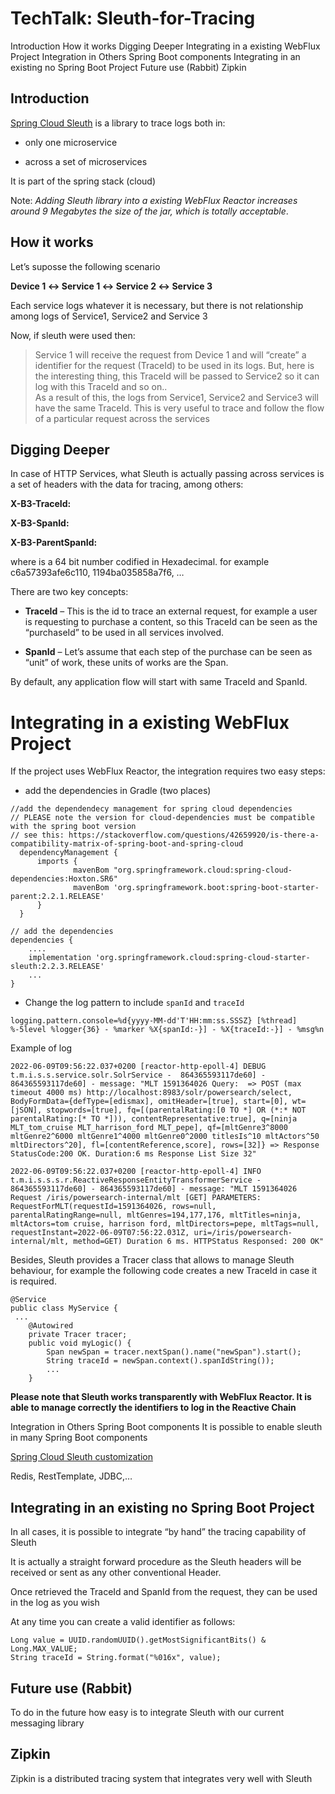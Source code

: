 # TechTalk: Sleuth-for-Tracing

Introduction
How it works
Digging Deeper
Integrating in a existing WebFlux Project 
Integration in Others Spring Boot components
Integrating in an existing no Spring Boot Project 
Future use (Rabbit)
Zipkin

## Introduction
[
Spring Cloud Sleuth](https://spring.io/projects/spring-cloud-sleuth) is a library to trace logs both in:

* only one microservice

* across a set of microservices

It is part of the spring stack (cloud)

Note: *Adding  Sleuth library into a existing WebFlux Reactor increases around 9 Megabytes the size of the jar, which is totally acceptable*. 

## How it works

Let’s suposse the following scenario

**Device 1 ↔︎  Service 1 ↔︎  Service 2 ↔︎  Service 3**

Each service logs whatever it is necessary, but there is not relationship among logs of Service1, Service2 and Service 3 

Now, if sleuth were used then: 

> Service 1 will receive the request from Device 1 and will “create” a identifier for the request (TraceId) to be used in its logs. But, here is the interesting thing, this TraceId will be passed to Service2 so it can log with this TraceId and so on..<br/>
> As a result of this, the logs from Service1, Service2 and Service3   will have the same TraceId. This is very useful to trace and follow the flow of a particular request across the services

## Digging Deeper

In case of HTTP Services, what Sleuth is actually passing across services is a set of headers with the data for tracing, among others:

**X-B3-TraceId:** <id> 

**X-B3-SpanId:** <id> 

**X-B3-ParentSpanId:** <id>

where <id> is a 64 bit number codified in Hexadecimal. for example c6a57393afe6c110, 1194ba035858a7f6, … 

There are two key concepts:

* **TraceId** – This is the id to trace an external request, for example a user is requesting to purchase a content, so this TraceId can be seen as the “purchaseId” to be used in all services involved.
  
* **SpanId** – Let’s assume that each step of the purchase can be seen as “unit” of work, these units of works are the Span.

 

By default, any application flow will start with same TraceId and SpanId.

# Integrating in a existing WebFlux Project 

If the project uses WebFlux Reactor, the integration requires two easy steps:

* add the dependencies in Gradle (two places)


```
//add the dependendecy management for spring cloud dependencies
// PLEASE note the version for cloud-dependencies must be compatible with the spring boot version
// see this: https://stackoverflow.com/questions/42659920/is-there-a-compatibility-matrix-of-spring-boot-and-spring-cloud
  dependencyManagement {
      imports {
              mavenBom "org.springframework.cloud:spring-cloud-dependencies:Hoxton.SR6"
              mavenBom 'org.springframework.boot:spring-boot-starter-parent:2.2.1.RELEASE'
      }
  }
 ```


```
// add the dependencies
dependencies {
    ....  
    implementation 'org.springframework.cloud:spring-cloud-starter-sleuth:2.2.3.RELEASE'
    ...
}
``` 

 

* Change the log pattern to include `spanId` and `traceId`


```
logging.pattern.console=%d{yyyy-MM-dd'T'HH:mm:ss.SSSZ} [%thread] %-5level %logger{36} - %marker %X{spanId:-}] - %X{traceId:-}] - %msg%n 
```

Example of log

```
2022-06-09T09:56:22.037+0200 [reactor-http-epoll-4] DEBUG t.m.i.s.s.service.solr.SolrService -  864365593117de60] - 864365593117de60] - message: "MLT 1591364026 Query:  => POST (max timeout 4000 ms) http://localhost:8983/solr/powersearch/select, BodyFormData={defType=[edismax], omitHeader=[true], start=[0], wt=[jSON], stopwords=[true], fq=[(parentalRating:[0 TO *] OR (*:* NOT parentalRating:[* TO *])), contentRepresentative:true], q=[ninja MLT_tom_cruise MLT_harrison_ford MLT_pepe], qf=[mltGenre3^8000 mltGenre2^6000 mltGenre1^4000 mltGenre0^2000 titlesIs^10 mltActors^50 mltDirectors^20], fl=[contentReference,score], rows=[32]} => Response StatusCode:200 OK. Duration:6 ms Response List Size 32"
 
2022-06-09T09:56:22.037+0200 [reactor-http-epoll-4] INFO  t.m.i.s.s.s.r.ReactiveResponseEntityTransformerService -  864365593117de60] - 864365593117de60] - message: "MLT 1591364026 Request /iris/powersearch-internal/mlt [GET] PARAMETERS: RequestForMLT(requestId=1591364026, rows=null, parentalRatingRange=null, mltGenres=194,177,176, mltTitles=ninja, mltActors=tom cruise, harrison ford, mltDirectors=pepe, mltTags=null, requestInstant=2022-06-09T07:56:22.031Z, uri=/iris/powersearch-internal/mlt, method=GET) Duration 6 ms. HTTPStatus Responsed: 200 OK"
```

Besides, Sleuth provides a Tracer class that allows to manage Sleuth behaviour, for example the following code creates  a new TraceId in case it is required.


```
@Service
public class MyService {
 ...
    @Autowired
    private Tracer tracer;
    public void myLogic() {
        Span newSpan = tracer.nextSpan().name("newSpan").start();
        String traceId = newSpan.context().spanIdString());
        ...
    }
``` 

**Please note that Sleuth works transparently with WebFlux Reactor. It is able to manage correctly the identifiers to log in the Reactive Chain** 

Integration in Others Spring Boot components
It is possible to enable sleuth in many Spring Boot components

[Spring Cloud Sleuth customization](https://docs.spring.io/spring-cloud-sleuth/docs/current-SNAPSHOT/reference/html/integrations.html) 

Redis, RestTemplate, JDBC,…

## Integrating in an existing no Spring Boot Project

In all cases, it is possible to integrate “by hand” the tracing capability of Sleuth

It  is actually a straight forward procedure as the Sleuth headers  will be received or sent as any other conventional Header.  

Once retrieved the TraceId and SpanId from the request, they can be used in the log as you wish 

At any time you can create a valid identifier as follows:


```
Long value = UUID.randomUUID().getMostSignificantBits() & Long.MAX_VALUE;
String traceId = String.format("%016x", value);
```

## Future use (Rabbit)

To do in the future how easy is to integrate Sleuth with our current messaging library

## Zipkin

Zipkin is a distributed tracing system that integrates very well with Sleuth

